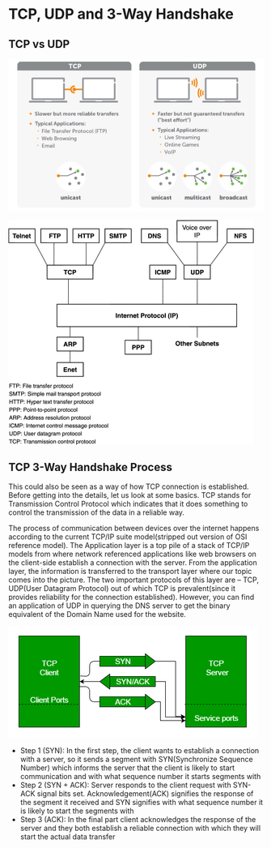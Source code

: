 # TCP, UDP and 3-Way Handshake

## TCP vs UDP

![IMAGE 2023-11-01 14:52:42.jpg](../../../_resources/IMAGE%202023-11-01%2014_52_42.jpg)

![IMAGE 2023-11-01 14:52:45.jpg](../../../_resources/IMAGE%202023-11-01%2014_52_45.jpg)

## TCP 3-Way Handshake Process

This could also be seen as a way of how TCP connection is established. Before getting into the details, let us look at some basics. TCP stands for Transmission Control Protocol which indicates that it does something to control the transmission of the data in a reliable way.

The process of communication between devices over the internet happens according to the current TCP/IP suite model(stripped out version of OSI reference model). The Application layer is a top pile of a stack of TCP/IP models from where network referenced applications like web browsers on the client-side establish a connection with the server. From the application layer, the information is transferred to the transport layer where our topic comes into the picture. The two important protocols of this layer are – TCP, UDP(User Datagram Protocol) out of which TCP is prevalent(since it provides reliability for the connection established). However, you can find an application of UDP in querying the DNS server to get the binary equivalent of the Domain Name used for the website.

![1bb4b3e15d7cec32fb6a4b12440650bb.png](../../../_resources/1bb4b3e15d7cec32fb6a4b12440650bb.png)

- Step 1 (SYN): In the first step, the client wants to establish a connection with a server, so it sends a segment with SYN(Synchronize Sequence Number) which informs the server that the client is likely to start communication and with what sequence number it starts segments with
- Step 2 (SYN + ACK): Server responds to the client request with SYN-ACK signal bits set. Acknowledgement(ACK) signifies the response of the segment it received and SYN signifies with what sequence number it is likely to start the segments with
- Step 3 (ACK): In the final part client acknowledges the response of the server and they both establish a reliable connection with which they will start the actual data transfer
